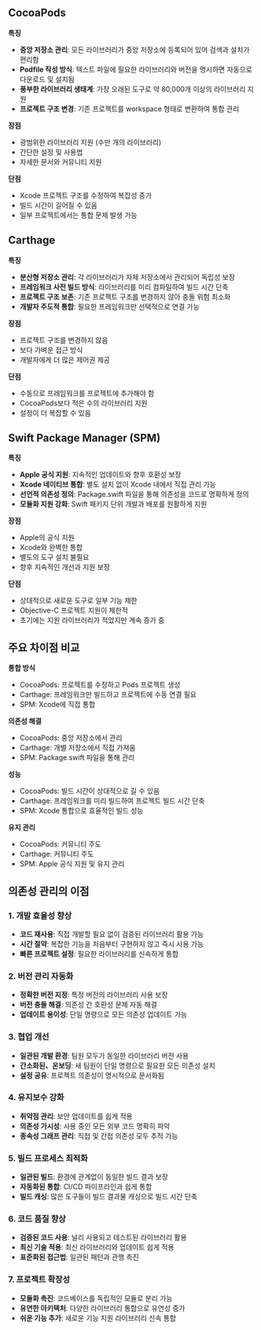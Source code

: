 ## CocoaPods

**특징**

- **중앙 저장소 관리**: 모든 라이브러리가 중앙 저장소에 등록되어 있어 검색과 설치가 편리함
- **Podfile 작성 방식**: 텍스트 파일에 필요한 라이브러리와 버전을 명시하면 자동으로 다운로드 및 설치됨
- **풍부한 라이브러리 생태계**: 가장 오래된 도구로 약 80,000개 이상의 라이브러리 지원
- **프로젝트 구조 변경**: 기존 프로젝트를 workspace 형태로 변환하여 통합 관리

**장점**

- 광범위한 라이브러리 지원 (수만 개의 라이브러리)
- 간단한 설정 및 사용법
- 자세한 문서와 커뮤니티 지원

**단점**

- Xcode 프로젝트 구조를 수정하여 복잡성 증가
- 빌드 시간이 길어질 수 있음
- 일부 프로젝트에서는 통합 문제 발생 가능

## Carthage

**특징**

- **분산형 저장소 관리**: 각 라이브러리가 자체 저장소에서 관리되어 독립성 보장
- **프레임워크 사전 빌드 방식**: 라이브러리를 미리 컴파일하여 빌드 시간 단축
- **프로젝트 구조 보존**: 기존 프로젝트 구조를 변경하지 않아 충돌 위험 최소화
- **개발자 주도적 통합**: 필요한 프레임워크만 선택적으로 연결 가능

**장점**

- 프로젝트 구조를 변경하지 않음
- 보다 가벼운 접근 방식
- 개발자에게 더 많은 제어권 제공

**단점**

- 수동으로 프레임워크를 프로젝트에 추가해야 함
- CocoaPods보다 적은 수의 라이브러리 지원
- 설정이 더 복잡할 수 있음

## Swift Package Manager (SPM)

**특징**

- **Apple 공식 지원**: 지속적인 업데이트와 향후 호환성 보장
- **Xcode 네이티브 통합**: 별도 설치 없이 Xcode 내에서 직접 관리 가능
- **선언적 의존성 정의**: Package.swift 파일을 통해 의존성을 코드로 명확하게 정의
- **모듈화 지원 강화**: Swift 패키지 단위 개발과 배포를 원활하게 지원

**장점**

- Apple의 공식 지원
- Xcode와 완벽한 통합
- 별도의 도구 설치 불필요
- 향후 지속적인 개선과 지원 보장

**단점**

- 상대적으로 새로운 도구로 일부 기능 제한
- Objective-C 프로젝트 지원이 제한적
- 초기에는 지원 라이브러리가 적었지만 계속 증가 중

## 주요 차이점 비교

**통합 방식**

- CocoaPods: 프로젝트를 수정하고 Pods 프로젝트 생성
- Carthage: 프레임워크만 빌드하고 프로젝트에 수동 연결 필요
- SPM: Xcode에 직접 통합

**의존성 해결**

- CocoaPods: 중앙 저장소에서 관리
- Carthage: 개별 저장소에서 직접 가져옴
- SPM: Package.swift 파일을 통해 관리

**성능**

- CocoaPods: 빌드 시간이 상대적으로 길 수 있음
- Carthage: 프레임워크를 미리 빌드하여 프로젝트 빌드 시간 단축
- SPM: Xcode 통합으로 효율적인 빌드 성능

**유지 관리**

- CocoaPods: 커뮤니티 주도
- Carthage: 커뮤니티 주도
- SPM: Apple 공식 지원 및 유지 관리

## 의존성 관리의 이점

### 1. 개발 효율성 향상

- **코드 재사용**: 직접 개발할 필요 없이 검증된 라이브러리 활용 가능
- **시간 절약**: 복잡한 기능을 처음부터 구현하지 않고 즉시 사용 가능
- **빠른 프로젝트 설정**: 필요한 라이브러리를 신속하게 통합

### 2. 버전 관리 자동화

- **정확한 버전 지정**: 특정 버전의 라이브러리 사용 보장
- **버전 충돌 해결**: 의존성 간 호환성 문제 자동 해결
- **업데이트 용이성**: 단일 명령으로 모든 의존성 업데이트 가능

### 3. 협업 개선

- **일관된 개발 환경**: 팀원 모두가 동일한 라이브러리 버전 사용
- **간소화된、온보딩**: 새 팀원이 단일 명령으로 필요한 모든 의존성 설치
- **설정 공유**: 프로젝트 의존성이 명시적으로 문서화됨

### 4. 유지보수 강화

- **취약점 관리**: 보안 업데이트를 쉽게 적용
- **의존성 가시성**: 사용 중인 모든 외부 코드 명확히 파악
- **종속성 그래프 관리**: 직접 및 간접 의존성 모두 추적 가능

### 5. 빌드 프로세스 최적화

- **일관된 빌드**: 환경에 관계없이 동일한 빌드 결과 보장
- **자동화된 통합**: CI/CD 파이프라인과 쉽게 통합
- **빌드 캐싱**: 많은 도구들이 빌드 결과물 캐싱으로 빌드 시간 단축

### 6. 코드 품질 향상

- **검증된 코드 사용**: 널리 사용되고 테스트된 라이브러리 활용
- **최신 기술 적용**: 최신 라이브러리와 업데이트 쉽게 적용
- **표준화된 접근법**: 일관된 패턴과 관행 촉진

### 7. 프로젝트 확장성

- **모듈화 촉진**: 코드베이스를 독립적인 모듈로 분리 가능
- **유연한 아키텍처**: 다양한 라이브러리 통합으로 유연성 증가
- **쉬운 기능 추가**: 새로운 기능 지원 라이브러리 신속 통합

